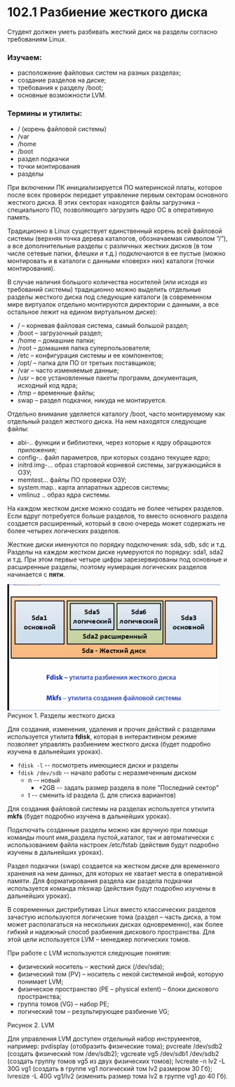 # 102.1 Разбиение жесткого диска

Студент должен уметь разбивать жесткий диск на разделы согласно требованиям Linux. 

### Изучаем:

- расположение файловых систем на разных разделах;
- создание разделов на диске;
- требования к разделу /boot;
- основные возможности LVM.

### Термины и утилиты:	

- / (корень файловой системы)
- /var
- /home
- /boot
- раздел подкачки
- точки монтирования
- разделы

При включении ПК инициализируется ПО материнской платы, которое после всех проверок передает управление первым секторам основного жесткого диска. В этих секторах находятся файлы загрузчика – специального ПО, позволяющего загрузить ядро ОС в оперативную память.

Традиционно в Linux существует единственный корень всей файловой системы (верхняя точка дерева каталогов, обозначаемая символом “/”), а все дополнительные разделы с различных жестких дисков (в том числе сетевые папки, флешки и т.д.) подключаются в ее пустые (можно монтировать и в каталоги с данными «поверх» них) каталоги (точки монтирования).

В случае наличия большого количества носителей (или исходя из требований системы) традиционно можно выделить отдельные разделы жесткого диска под следующие каталоги (в современном мире виртуалок отдельно монтируются директории с данными, а все остальное лежит на едином виртуальном диске):

- /   	– корневая файловая система, самый большой раздел;
- /boot 	– загрузочный раздел;
- /home 	– домашние папки;
- /root 	– домашняя папка суперпользователя;
- /etc 	– конфигурация системы и ее компонентов;
- /opt/ 	– папка для ПО от третьих поставщиков;
- /var 	– часто изменяемые данные;
- /usr 	– все установленные пакеты программ, документация, исходный код ядра;
- /tmp 	– временные файлы;
- swap 	– раздел подкачки, никуда не монтируется.

Отдельно внимание уделяется каталогу /boot, часто монтируемому как отдельный раздел жесткого диска. На нем находятся следующие файлы:

- abi-.. 	функции и библиотеки, через которые к ядру обращаются приложения;
- config-..	файл параметров, при которых создано текущее ядро;
- initrd.img-…	образ стартовой корневой системы, загружающийся в ОЗУ;
- memtest…	файлы ПО проверки ОЗУ;
- system.map..	карта аппаратных адресов системы;
- vmlinuz	..	образ ядра системы.

На каждом жестком диске можно создать не более четырех разделов. Если вдруг потребуется больше разделов, то вместо основного раздела создается расширенный, который в свою очередь может содержать не более четырех логических разделов.

Жесткие диски именуются по порядку подключения: sda, sdb, sdc и т.д.
Разделы на каждом жестком диске нумеруются по порядку: sda1, sda2 и т.д. При этом первые четыре цифры зарезервированы под основные и расширенные разделы, поэтому нумерация логических разделов начинается с **пяти**.

![](img/2-1partitions.png)  
Рисунок 1. Разделы жесткого диска

Для создания, изменения, удаления и прочих действий с разделами используется утилита **fdisk**, которая в интерактивном режиме позволяет управлять разбиением жесткого диска (будет подробно изучена в дальнейших уроках).

- `fdisk -l` -- посмотреть имеющиеся диски и разделы
- `fdisk /dev/sdb` -- начало работы с неразмеченным диском
	- n -- новый
		- +2GB -- задать размер раздела в поле "Последний сектор"
	- t -- сменить id раздела (L для списка вариантов)

Для создания файловой системы на разделах используется утилита **mkfs** (будет подробно изучена в дальнейших уроках).

Подключать созданные разделы можно как вручную при помощи команды mount имя_раздела пустой_каталог, так и автоматически с использованием файла настроек /etc/fstab (действия будут подробно изучены в дальнейших уроках).

Раздел подкачки (swap) создается на жестком диске для временного хранения на нем данных, для которых не хватает места в оперативной памяти. Для форматирования раздела как раздела подкачки используется команда mkswap (действия будут подробно изучены в дальнейших уроках).

В современных дистрибутивах Linux вместо классических разделов зачастую используются логические тома (раздел – часть диска, а том может располагаться на нескольких дисках одновременно), как более гибкий и надежный способ разбиения дискового пространства. Для этой цели используется LVM – менеджер логических томов.

При работе с LVM используются следующие понятия:

- физический носитель – жесткий диск (/dev/sda);
- физический том (PV) – носитель с некой системной инфой, которую понимает LVM;
- физическое пространство (PE – physical extent) – блоки дискового пространства;
- группа томов (VG) – набор PE;
- логический том – результирующее разбиение VG;



Рисунок 2. LVM

Для управления LVM доступен отдельный набор инструментов, например:
pvdisplay			(отобразить физические тома);
pvcreate /dev/sdb2	(создать физический том /dev/sdb2);
vgcreate vg5 /dev/sdb1 /dev/sdb2   (создать группу томов vg5 из двух физических томов);
lvcreate -n lv2 -L 30G vg1	(создать в группе vg1 логический том lv2 размером 30 Гб);
lvresize -L 40G vg1/lv2	(изменить размер тома lv2 в группе vg1 до 40 Гб).






